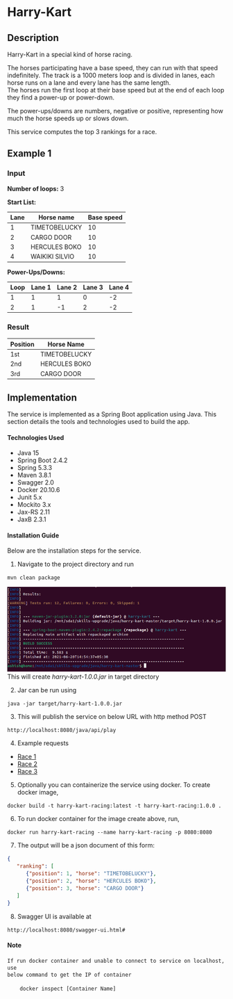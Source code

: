 # Harry-Kart
## Description
Harry-Kart in a special kind of horse racing.

The horses participating have a base speed, they can run with that speed indefinitely.
The track is a 1000 meters loop and is divided in lanes, each horse runs on a lane and every lane has the same length.   
The horses run the first loop at their base speed but at the end of each loop they find a power-up or power-down.

The power-ups/downs are numbers, negative or positive, representing how much the horse speeds up or slows down.

This service computes the top 3 rankings for a race.

## Example 1

### Input

**Number of loops:** 3

**Start List:**

| Lane | Horse name     | Base speed |
|------|----------------|------------|
| 1    | TIMETOBELUCKY  | 10         |
| 2    | CARGO DOOR     | 10         |
| 3    | HERCULES BOKO  | 10         |
| 4    | WAIKIKI SILVIO | 10         |

**Power-Ups/Downs:**

| Loop | Lane 1 | Lane 2 | Lane 3 | Lane 4 |
|------|--------|--------|--------|--------|
| 1    | 1      | 1      | 0      | -2     |
| 2    | 1      | -1     | 2      | -2     |

### Result

| Position | Horse Name    |
|----------|---------------|
| 1st      | TIMETOBELUCKY |
| 2nd      | HERCULES BOKO |
| 3rd      | CARGO DOOR    |

## Implementation
The service is implemented as a Spring Boot application using Java. This section details the tools and technologies used
to build the app.

#### Technologies Used
* Java 15
* Spring Boot 2.4.2
* Spring 5.3.3
* Maven 3.8.1
* Swagger 2.0
* Docker 20.10.6
* Junit 5.x
* Mockito 3.x
* Jax-RS 2.11
* JaxB 2.3.1

#### Installation Guide
Below are the installation steps for the service.

1. Navigate to the project directory and run
````shell
mvn clean package
````
![alt text](screenshots/mvn-clean-package.png)
This will create *harry-kart-1.0.0.jar* in target directory

2. Jar can be run using
```shell
java -jar target/harry-kart-1.0.0.jar
```
3. This will publish the service on below URL with http method POST
```text
http://localhost:8080/java/api/play
```
4. Example requests
- [Race 1](./src/main/resources/input_0.xml)
- [Race 2](./src/main/resources/input_1.xml)
- [Race 3](./src/main/resources/input_2.xml)

5. Optionally you can containerize the service using docker. To create docker image,
```shell
docker build -t harry-kart-racing:latest -t harry-kart-racing:1.0.0 .
```

6. To run docker container for the image create above, run,
```shell
docker run harry-kart-racing --name harry-kart-racing -p 8080:8080
```

7. The output will be a json document of this form:
```json
{
   "ranking": [
      {"position": 1, "horse": "TIMETOBELUCKY"},
      {"position": 2, "horse": "HERCULES BOKO"},
      {"position": 3, "horse": "CARGO DOOR"}
   ]
}
```

8. Swagger UI is available at
```text
http://localhost:8080/swagger-ui.html#
```
#### Note
```note
If run docker container and unable to connect to service on localhost, use 
below command to get the IP of container
    
    docker inspect [Container Name]
```